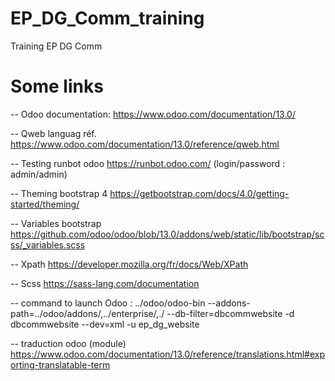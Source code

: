 # EP_DG_Comm_training
Training EP DG Comm

# Some links

-- Odoo documentation:
https://www.odoo.com/documentation/13.0/

-- Qweb languag réf.
https://www.odoo.com/documentation/13.0/reference/qweb.html


-- Testing runbot odoo
https://runbot.odoo.com/ (login/password : admin/admin)

-- Theming bootstrap 4
https://getbootstrap.com/docs/4.0/getting-started/theming/

-- Variables bootstrap
https://github.com/odoo/odoo/blob/13.0/addons/web/static/lib/bootstrap/scss/_variables.scss

-- Xpath
https://developer.mozilla.org/fr/docs/Web/XPath

-- Scss
https://sass-lang.com/documentation


-- command to launch Odoo :
../odoo/odoo-bin  --addons-path=../odoo/addons/,../enterprise/,./ --db-filter=dbcommwebsite -d dbcommwebsite --dev=xml  -u ep_dg_website

-- traduction odoo (module)
https://www.odoo.com/documentation/13.0/reference/translations.html#exporting-translatable-term
